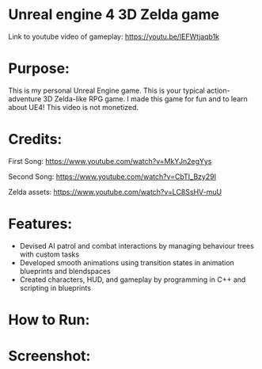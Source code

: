# Unreal engine 4 3D Zelda game

Link to youtube video of gameplay: https://youtu.be/lEFWtjaqb1k

# Purpose:
This is my personal Unreal Engine game.
This is your typical action-adventure 3D Zelda-like RPG game.
I made this game for fun and to learn about UE4!
This video is not monetized.

# Credits:
First Song: https://www.youtube.com/watch?v=MkYJn2egYys

Second Song: https://www.youtube.com/watch?v=CbTI_Bzy29I

Zelda assets: https://www.youtube.com/watch?v=LC8SsHV-muU

# Features:
- Devised AI patrol and combat interactions by managing behaviour trees with custom tasks
- Developed smooth animations using transition states in animation blueprints and blendspaces
- Created characters, HUD, and gameplay by programming in C++ and scripting in blueprints

# How to Run:

# Screenshot:
